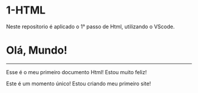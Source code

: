 # 1-HTML
Neste repositorio é aplicado o 1° passo de Html, utilizando o VScode.


<!DOCTYPE html>
<html lang="pt-br">
<head>
    <meta charset="UTF-8">
    <meta http-equiv="X-UA-Compatible" content="IE=edge">
    <meta name="viewport" content="width=device-width, initial-scale=1.0">
    <title>Meu primeiro exercício</title>
</head>
<body>
   <h1>Olá, Mundo!</h1> 
   <hr>
   <p>Esse é o meu primeiro documento Html! Estou muito feliz!</p>
   <P>Este é um momento único! Estou criando meu primeiro site!</P>
</body>
</html>    
